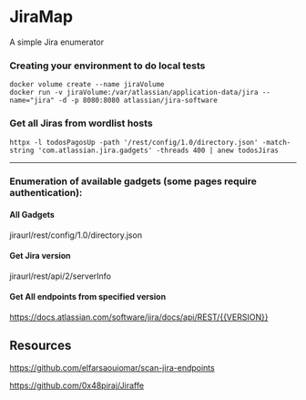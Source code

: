 # JiraMap
A simple Jira enumerator

### Creating your environment to do local tests
```
docker volume create --name jiraVolume
docker run -v jiraVolume:/var/atlassian/application-data/jira --name="jira" -d -p 8080:8080 atlassian/jira-software
```

### Get all Jiras from wordlist hosts
```
httpx -l todosPagosUp -path '/rest/config/1.0/directory.json' -match-string 'com.atlassian.jira.gadgets' -threads 400 | anew todosJiras
```
---
### Enumeration of available gadgets (some pages require authentication):

#### All Gadgets
jiraurl/rest/config/1.0/directory.json

#### Get Jira version
jiraurl/rest/api/2/serverInfo

#### Get All endpoints from specified version
https://docs.atlassian.com/software/jira/docs/api/REST/{{VERSION}}

## Resources
https://github.com/elfarsaouiomar/scan-jira-endpoints

https://github.com/0x48piraj/Jiraffe
